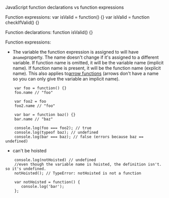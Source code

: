 JavaScript function declarations vs function expressions

Function expressions:
var isValid = function() {}
var isValid = function checkIfValid() {}

Function declarations:
function isValid() {}

Function expressions:
- The variable the function expression is assigned to will have a`name`property. The name doesn't change if it's assigned to a different variable. If function name is omitted, it will be the variable name (implicit name). If function name is present, it will be the function name (explicit name). This also applies to[arrow functions](https://developer.mozilla.org/en-US/docs/Web/JavaScript/Reference/Functions/Arrow_functions) (arrows don't have a name so you can only give the variable an implicit name).
````
    var foo = function() {}
    foo.name // "foo"
    
    var foo2 = foo
    foo2.name // "foo"
    
    var bar = function baz() {}
    bar.name // "baz"
    
    console.log(foo === foo2); // true
    console.log(typeof baz); // undefined
    console.log(bar === baz); // false (errors because baz == undefined)
````
- can't be hoisted
````
    console.log(notHoisted) // undefined 
    //even though the variable name is hoisted, the definition isn't. so it's undefined.
    notHoisted(); // TypeError: notHoisted is not a function
    
    var notHoisted = function() {
       console.log('bar');
    };
````


